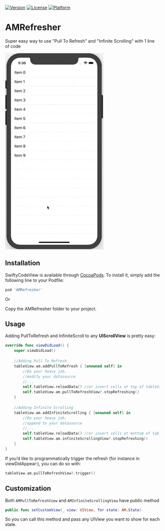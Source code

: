 [![Version](https://img.shields.io/cocoapods/v/AMRefresher.svg?style=flat)](https://cocoapods.org/pods/AMRefresher)
[![License](https://img.shields.io/cocoapods/l/AMRefresher.svg?style=flat)](https://cocoapods.org/pods/AMRefresher)
[![Platform](https://img.shields.io/cocoapods/p/AMRefresher.svg?style=flat)](https://cocoapods.org/pods/AMRefresher)


# AMRefresher
Super easy way to use "Pull To Refresh" and "Infinite Scrolling" with 1 line of code

<img src="https://raw.githubusercontent.com/arturdev/AMRefresher/master/demo.gif">

## Installation

SwiftyCodeView is available through [CocoaPods](https://cocoapods.org). To install
it, simply add the following line to your Podfile:

```ruby
pod 'AMRefresher'
```

Or

Copy the AMRefresher folder to your project.

## Usage

Adding PullToRefresh and InfiniteScroll to any <b>UIScrollView</b> is pretty easy: 

```Swift
override func viewDidLoad() {
    super.viewDidLoad()

    //Adding Pull To Refresh
    tableView.am.addPullToRefresh { [unowned self] in
        //Do your heavy job.
        //modify your datasource
        //...
        self.tableView.reloadData() //or insert cells at top of tableView
        self.tableView.am.pullToRefreshView?.stopRefreshing()
    }
 
    //Adding Infinite Scrolling
    tableView.am.addInfiniteScrolling { [unowned self] in
        //Do your heavy job.
        //append to your datasource
        //...
        self.tableView.reloadData() //or insert cells at bottom of tableView
        self.tableView.am.infiniteScrollingView?.stopRefreshing()
    }
}
```

If you’d like to programmatically trigger the refresh (for instance in viewDidAppear:), you can do so with:
```Swift
tableView.am.pullToRefreshView?.trigger()
```

## Customization

Both `AMPullToRefreshView` and `AMInfiniteScrollingView` have public method 
```Swift
public func setCustomView(_ view: UIView, for state: AM.State)
```
So you can call this method and pass any UIView you want to show for each state.
